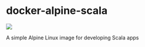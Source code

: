 # docker-alpine-scala
[![](https://badge.imagelayers.io/soleo/alpine-scala:latest.svg)](https://imagelayers.io/?images=soleo/alpine-scala:latest 'Get your own badge on imagelayers.io')

A simple Alpine Linux image for developing Scala apps
